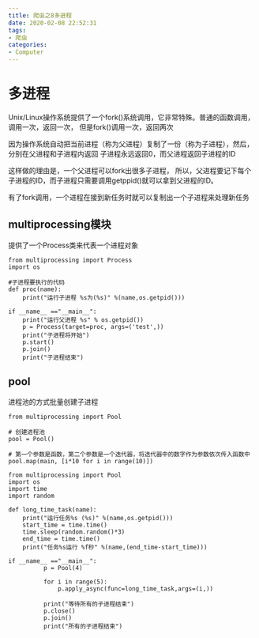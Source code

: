 ```yaml
---
title: 爬虫之8多进程
date: 2020-02-08 22:52:31
tags:
- 爬虫
categories: 
- Computer
---
```


# 多进程

Unix/Linux操作系统提供了一个fork()系统调用，它非常特殊。普通的函数调用，调用一次，返回一次， 但是fork()调用一次，返回两次



因为操作系统自动把当前进程（称为父进程）复制了一份（称为子进程），然后，分别在父进程和子进程内返回 子进程永远返回0，而父进程返回子进程的ID



这样做的理由是，一个父进程可以fork出很多子进程， 所以，父进程要记下每个子进程的ID，而子进程只需要调用getppid()就可以拿到父进程的ID。



有了fork调用，一个进程在接到新任务时就可以复制出一个子进程来处理新任务


## multiprocessing模块
提供了一个Process类来代表一个进程对象
```
from multiprocessing import Process
import os

#子进程要执行的代码
def proc(name):
    print("运行子进程 %s为(%s)" %(name,os.getpid()))

if __name__ =="__main__":
    print("运行父进程 %s" % os.getpid())
    p = Process(target=proc, args=('test',))
    print("子进程将开始")
    p.start()
    p.join()
    print("子进程结束")
```
 
 ##  pool
 进程池的方式批量创建子进程
 ```
 from multiprocessing import Pool

# 创建进程池
pool = Pool()

# 第一个参数是函数，第二个参数是一个迭代器，将迭代器中的数字作为参数依次传入函数中
pool.map(main, [i*10 for i in range(10)])
```

```
from multiprocessing import Pool
import os
import time
import random

def long_time_task(name):
    print("运行任务%s (%s)" %(name,os.getpid()))
    start_time = time.time()
    time.sleep(random.random()*3)
    end_time = time.time()
    print("任务%s运行 %f秒" %(name,(end_time-start_time)))

if __name__ =="__main__":
          p = Pool(4)
        
          for i in range(5):
              p.apply_async(func=long_time_task,args=(i,))
            
          print("等待所有的子进程结束")
          p.close()
          p.join()
          print("所有的子进程结束")
```    
